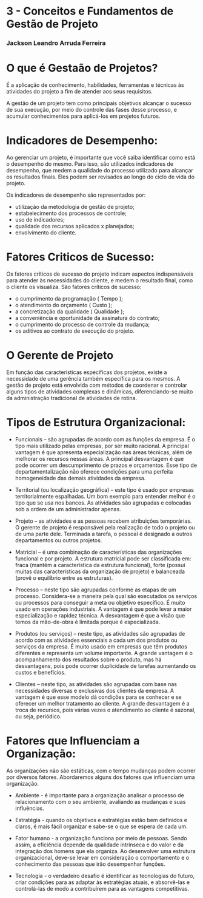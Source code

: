 # 3 - Conceitos e Fundamentos de Gestão de Projeto
### Jackson Leandro Arruda Ferreira

# O que é Gestaão de Projetos?

É a aplicação de conhecimento, habilidades, ferramentas e técnicas às atividades do projeto a fim de atender aos seus requisitos. 

A gestão de um projeto tem como principais objetivos alcançar o sucesso de sua execução, por meio do controle das fases desse processo, e acumular conhecimentos para aplicá-los em projetos futuros. 

# Indicadores de Desempenho:

Ao gerenciar um projeto, é importante que você saiba identificar como está o desempenho do mesmo. Para isso, são utilizados indicadores de desempenho, que medem a qualidade do processo utilizado para alcançar os resultados finais. Eles podem ser revisados ao longo do ciclo de vida do projeto.

Os indicadores de desempenho são representados por:

- utilização da metodologia de gestão de projeto;
- estabelecimento dos processos de controle;
- uso de indicadores;
- qualidade dos recursos aplicados x planejados;
- envolvimento do cliente.

# Fatores Criticos de Sucesso:

Os fatores críticos de sucesso do projeto indicam aspectos indispensáveis para atender às necessidades do cliente, e medem o resultado final, como o cliente os visualiza. São fatores críticos de sucesso:

- o cumprimento da programação ( Tempo );
- o atendimento do orçamento ( Custo );
- a concretização da qualidade ( Qualidade );
- a conveniência e oportunidade da assinatura do contrato;
- o cumprimento do processo de controle da mudança;
- os aditivos ao contrato de execução do projeto.

# O Gerente de Projeto

Em função das características específicas dos projetos, existe a necessidade de uma gerência também específica para os mesmos. A gestão de projeto está envolvida com métodos de coordenar e controlar alguns tipos de atividades complexas e dinâmicas, diferenciando-se muito da administração tradicional de atividades de rotina.

# Tipos de Estrutura Organizacional: 

- Funcionais – são agrupadas de acordo com as funções da empresa.
É o tipo mais utilizado pelas empresas, por ser muito racional.
A principal vantagem é que apresenta especialização nas áreas técnicas,
além de melhorar os recursos nessas áreas. A principal desvantagem é
que pode ocorrer um descumprimento de prazos e orçamentos. Esse
tipo de departamentalização não oferece condições para uma perfeita
homogeneidade das demais atividades da empresa.

- Territorial (ou localização geográfica) – este tipo é usado por
empresas territorialmente espalhadas. Um bom exemplo para entender
melhor é o tipo que se usa nos bancos. As atividades são agrupadas e
colocadas sob a ordem de um administrador apenas.

- Projeto – as atividades e as pessoas recebem atribuições temporárias.
O gerente de projeto é responsável pela realização de todo o
projeto ou de uma parte dele. Terminada a tarefa, o pessoal é designado
a outros departamentos ou outros projetos.

- Matricial – é uma combinação de características das organizações
funcional e por projeto. A estrutura matricial pode ser classificada em: fraca 
(mantém a característica da estrutura funcional), forte (possui muitas das 
características da organização de projeto) e balanceada (provê o equilíbrio entre as estruturas).

- Processo – neste tipo são agrupadas conforme as etapas de um processo. Considera-se a maneira pela qual são executados os serviços ou processos para conseguir a meta ou objetivo específico. É muito usado em operações industriais. A vantagem é que pode levar a maior especialização e rapidez técnica. A desvantagem é que a visão que temos da mão-de-obra é limitada porque é especializada.

- Produtos (ou serviços) – neste tipo, as atividades são agrupadas de acordo com as atividades essenciais a cada um dos produtos ou serviços da empresa. É muito usado em empresas que têm produtos diferentes e representa um volume importante. A grande vantagem é o acompanhamento dos resultados sobre o produto, mas há desvantagens, pois pode ocorrer duplicidade de tarefas aumentando os custos e benefícios.

- Clientes – neste tipo, as atividades são agrupadas com base nas necessidades diversas e exclusivas dos clientes da empresa. A vantagem é que esse modelo dá condições para se conhecer e se oferecer um melhor tratamento ao cliente. A grande desvantagem é a troca de recursos, pois várias vezes o atendimento ao cliente é sazonal, ou seja, periódico.


# Fatores que Influenciam a Organização:

As organizações não são estáticas, com o tempo mudanças podem ocorrer por diversos fatores. Abordaremos alguns dos fatores
que influenciam uma organização.

- Ambiente - é importante para a organização analisar o processo de 
relacionamento com o seu ambiente, avaliando as mudanças e suas
influências.

- Estratégia - quando os objetivos e estratégias estão bem definidos
e claros, é mais fácil organizar e sabe-se o que se espera de cada um.

- Fator humano - a organização funciona por meio de pessoas.
Sendo assim, a eficiência depende da qualidade intrínseca e do valor e
da integração dos homens que ela organiza. Ao desenvolver uma estrutura 
organizacional, deve-se levar em consideração o comportamento e o 
conhecimento das pessoas que irão desempenhar funções.

- Tecnologia - o verdadeiro desafio é identificar as tecnologias do futuro, 
criar condições para as adaptar às estratégias atuais, e absorvê-las
e controlá-las de modo a contribuírem para as vantagens competitivas.
